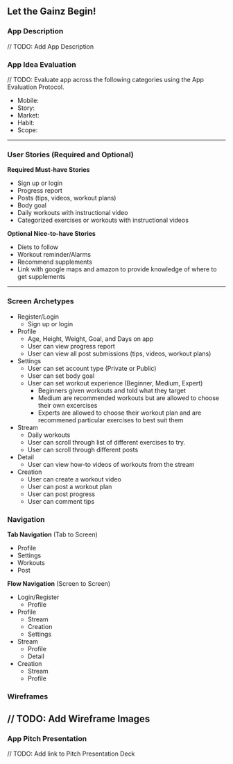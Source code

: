 ## Let the Gainz Begin!
### App Description
// TODO: Add App Description
### App Idea Evaluation
// TODO: Evaluate app across the following categories using the App Evaluation Protocol.
- Mobile:
- Story:
- Market:
- Habit:
- Scope:
---
### User Stories (Required and Optional)
**Required Must-have Stories**

 * Sign up or login
 * Progress report
 * Posts (tips, videos, workout plans)
 * Body goal
 * Daily workouts with instructional video
 * Categorized exercises or workouts with instructional videos

**Optional Nice-to-have Stories**

 * Diets to follow
 * Workout reminder/Alarms
 * Recommend supplements
 * Link with google maps and amazon to provide knowledge of where to get supplements
---
### Screen Archetypes

 * Register/Login
     * Sign up or login
 * Profile
     * Age, Height, Weight, Goal, and Days on app
     * User can view progress report
     * User can view all post submissions (tips, videos, workout plans)
 * Settings
     * User can set account type (Private or Public)
     * User can set body goal
     * User can set workout experience (Beginner, Medium, Expert)
         * Beginners given workouts and told what they target
         * Medium are recommended workouts but are allowed to choose their own excercises
         * Experts are allowed to choose their workout plan and are recommened particular exercises to best suit them 
 * Stream
     * Daily workouts
     * User can scroll through list of different exercises to try.
     * User can scroll through different posts
 * Detail
     * User can view how-to videos of workouts from the stream 
 * Creation
     * User can create a workout video
     * User can post a workout plan
     * User can post progress
     * User can comment tips

### Navigation
**Tab Navigation** (Tab to Screen)

 * Profile
 * Settings
 * Workouts
 * Post

**Flow Navigation** (Screen to Screen)

 * Login/Register 
     * Profile
 * Profile
     * Stream
     * Creation
     * Settings
 * Stream
     * Profile
     * Detail
 * Creation
     * Stream
     * Profile
### Wireframes
// TODO: Add Wireframe Images
---
### App Pitch Presentation
// TODO: Add link to Pitch Presentation Deck
